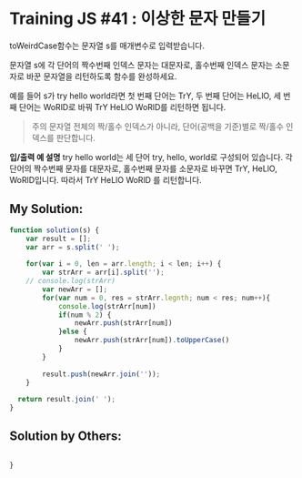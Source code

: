# Training JS #41 : 이상한 문자 만들기

toWeirdCase함수는 문자열 s를 매개변수로 입력받습니다.

문자열 s에 각 단어의 짝수번째 인덱스 문자는 대문자로, 홀수번째 인덱스 문자는 소문자로 바꾼 문자열을 리턴하도록 함수를 완성하세요.

예를 들어 s가 try hello world라면 첫 번째 단어는 TrY, 두 번째 단어는 HeLlO, 세 번째 단어는 WoRlD로 바꿔 TrY HeLlO WoRlD를 리턴하면 됩니다.

> 주의 문자열 전체의 짝/홀수 인덱스가 아니라, 단어(공백을 기준)별로 짝/홀수 인덱스를 판단합니다.

**입/출력 예 설명**
try hello world는 세 단어 try, hello, world로 구성되어 있습니다. 각 단어의 짝수번째 문자를 대문자로, 홀수번째 문자를 소문자로 바꾸면 TrY, HeLlO, WoRlD입니다. 따라서 TrY HeLlO WoRlD 를 리턴합니다.

## My Solution:
```js
function solution(s) {
    var result = [];
    var arr = s.split(' ');
    
    for(var i = 0, len = arr.length; i < len; i++) {
        var strArr = arr[i].split('');
    // console.log(strArr)
        var newArr = [];
        for(var num = 0, res = strArr.legnth; num < res; num++){
            console.log(strArr[num])
            if(num % 2) {
                newArr.push(strArr[num])
            }else {
                newArr.push(strArr[num]).toUpperCase()
            }
        }
        
        result.push(newArr.join(''));
    }
    
  return result.join(' ');
}

```

## Solution by Others:
```js

}
```